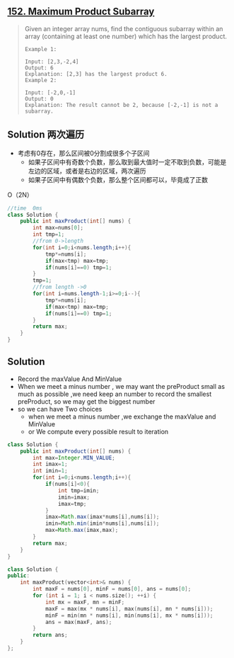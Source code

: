 ## [152. Maximum Product Subarray](https://leetcode-cn.com/problems/maximum-product-subarray/)

> Given an integer array nums, find the contiguous subarray within an array (containing at least one number) which has the largest product.
>
> ```
> Example 1:
> 
> Input: [2,3,-2,4]
> Output: 6
> Explanation: [2,3] has the largest product 6.
> Example 2:
> 
> Input: [-2,0,-1]
> Output: 0
> Explanation: The result cannot be 2, because [-2,-1] is not a subarray.
> ```
>
> 
>

## Solution 两次遍历

* 考虑有0存在，那么区间被0分割成很多个子区间
  * 如果子区间中有奇数个负数，那么取到最大值时一定不取到负数，可能是左边的区域，或者是右边的区域，两次遍历
  * 如果子区间中有偶数个负数，那么整个区间都可以，毕竟成了正数

O（2N）

```java
//time  0ms
class Solution {
    public int maxProduct(int[] nums) {
        int max=nums[0];
        int tmp=1;
        //from 0->length
        for(int i=0;i<nums.length;i++){
            tmp*=nums[i];
            if(max<tmp) max=tmp;
            if(nums[i]==0) tmp=1;
        }
        tmp=1;
        //from length ->0
        for(int i=nums.length-1;i>=0;i--){
            tmp*=nums[i];
            if(max<tmp) max=tmp;
            if(nums[i]==0) tmp=1;
        }
        return max;
    }
}
```

## Solution 

* Record the maxValue And MinValue
* When we meet a minus number , we may want the preProduct  small as much as possible ,we need keep an number to record the smallest preProduct, so we may get the biggest number 
* so we can have Two choices
  * when we meet a minus number ,we exchange the maxValue and MinValue
  * or We compute every possible result  to iteration

```java
class Solution {
    public int maxProduct(int[] nums) {
        int max=Integer.MIN_VALUE;
        int imax=1;
        int imin=1;
        for(int i=0;i<nums.length;i++){
            if(nums[i]<0){
                int tmp=imin;
                imin=imax;
                imax=tmp;
            }
            imax=Math.max(imax*nums[i],nums[i]);
            imin=Math.min(imin*nums[i],nums[i]);
            max=Math.max(imax,max);
        }
        return max;
    }
}
```

```c++
class Solution {
public:
    int maxProduct(vector<int>& nums) {
        int maxF = nums[0], minF = nums[0], ans = nums[0];
        for (int i = 1; i < nums.size(); ++i) {
            int mx = maxF, mn = minF;
            maxF = max(mx * nums[i], max(nums[i], mn * nums[i]));
            minF = min(mn * nums[i], min(nums[i], mx * nums[i]));
            ans = max(maxF, ans);
        }
        return ans;
    }
};

```

